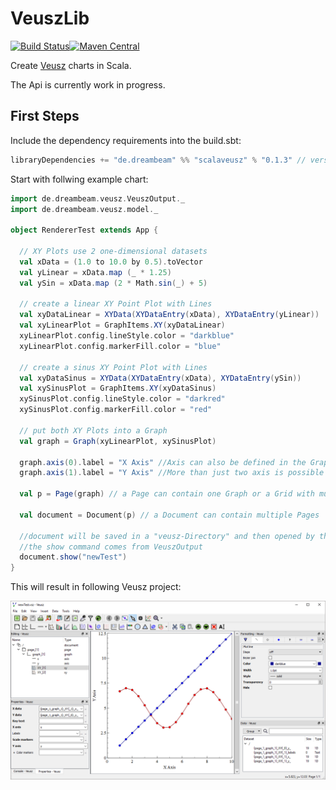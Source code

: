 # VeuszLib

[![Build Status](https://travis-ci.org/staeff777/scalaveusz.svg?branch=master)](https://travis-ci.org/staeff777/scalaveusz)[![Maven Central](https://maven-badges.herokuapp.com/maven-central/de.dreambeam/scalaveusz_2.12/badge.svg)](https://maven-badges.herokuapp.com/maven-central/de.dreambeam/scalaveusz_2.12) 

Create [Veusz](https://veusz.github.io/) charts in Scala.

The Api is currently work in progress.

## First Steps

Include the dependency requirements into the build.sbt:
```scala
libraryDependencies += "de.dreambeam" %% "scalaveusz" % "0.1.3" // version according to Maven Central Badge in the top of this page
```

Start with follwing example chart:
```scala
import de.dreambeam.veusz.VeuszOutput._
import de.dreambeam.veusz.model._

object RendererTest extends App {

  // XY Plots use 2 one-dimensional datasets
  val xData = (1.0 to 10.0 by 0.5).toVector
  val yLinear = xData.map (_ * 1.25)
  val ySin = xData.map (2 * Math.sin(_) + 5)

  // create a linear XY Point Plot with Lines
  val xyDataLinear = XYData(XYDataEntry(xData), XYDataEntry(yLinear))
  val xyLinearPlot = GraphItems.XY(xyDataLinear)
  xyLinearPlot.config.lineStyle.color = "darkblue"
  xyLinearPlot.config.markerFill.color = "blue"

  // create a sinus XY Point Plot with Lines
  val xyDataSinus = XYData(XYDataEntry(xData), XYDataEntry(ySin))
  val xySinusPlot = GraphItems.XY(xyDataSinus)
  xySinusPlot.config.lineStyle.color = "darkred"
  xySinusPlot.config.markerFill.color = "red"

  // put both XY Plots into a Graph
  val graph = Graph(xyLinearPlot, xySinusPlot)

  graph.axis(0).label = "X Axis" //Axis can also be defined in the Graph constructor
  graph.axis(1).label = "Y Axis" //More than just two axis is possible

  val p = Page(graph) // a Page can contain one Graph or a Grid with multiple Graphs 
  
  val document = Document(p) // a Document can contain multiple Pages

  //document will be saved in a "veusz-Directory" and then opened by the operating system
  //the show command comes from VeuszOutput
  document.show("newTest")
}
```
This will result in following Veusz project:

![Example Image](documentation/example.png)